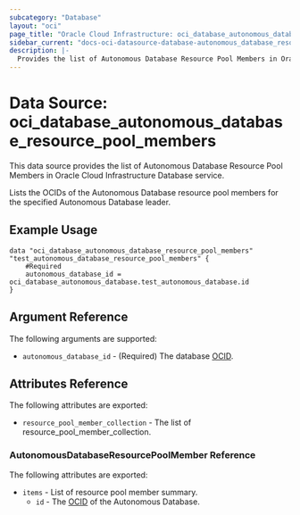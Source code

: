 ```yaml
---
subcategory: "Database"
layout: "oci"
page_title: "Oracle Cloud Infrastructure: oci_database_autonomous_database_resource_pool_members"
sidebar_current: "docs-oci-datasource-database-autonomous_database_resource_pool_members"
description: |-
  Provides the list of Autonomous Database Resource Pool Members in Oracle Cloud Infrastructure Database service
---
```


# Data Source: oci_database_autonomous_database_resource_pool_members
This data source provides the list of Autonomous Database Resource Pool Members in Oracle Cloud Infrastructure Database service.

Lists the OCIDs of the Autonomous Database resource pool members for the specified Autonomous Database leader.


## Example Usage

```hcl
data "oci_database_autonomous_database_resource_pool_members" "test_autonomous_database_resource_pool_members" {
	#Required
	autonomous_database_id = oci_database_autonomous_database.test_autonomous_database.id
}
```

## Argument Reference

The following arguments are supported:

* `autonomous_database_id` - (Required) The database [OCID](https://docs.cloud.oracle.com/iaas/Content/General/Concepts/identifiers.htm).


## Attributes Reference

The following attributes are exported:

* `resource_pool_member_collection` - The list of resource_pool_member_collection.

### AutonomousDatabaseResourcePoolMember Reference

The following attributes are exported:

* `items` - List of resource pool member summary.
	* `id` - The [OCID](https://docs.cloud.oracle.com/iaas/Content/General/Concepts/identifiers.htm) of the Autonomous Database.

